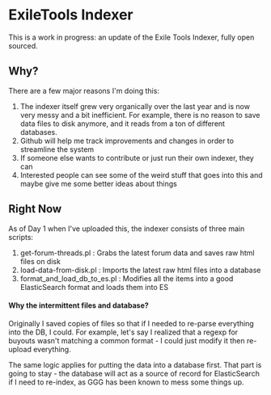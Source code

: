 # ExileTools Indexer

This is a work in progress: an update of the Exile Tools Indexer, fully open sourced.

## Why?

There are a few major reasons I'm doing this:

1. The indexer itself grew very organically over the last year and is now very messy and a bit inefficient. For example, there is no reason to save data files to disk anymore, and it reads from a ton of different databases.
2. Github will help me track improvements and changes in order to streamline the system
3. If someone else wants to contribute or just run their own indexer, they can
4. Interested people can see some of the weird stuff that goes into this and maybe give me some better ideas about things

## Right Now

As of Day 1 when I've uploaded this, the indexer consists of three main scripts:

1. get-forum-threads.pl : Grabs the latest forum data and saves raw html files on disk
2. load-data-from-disk.pl : Imports the latest raw html files into a database
3. format_and_load_db_to_es.pl : Modifies all the items into a good ElasticSearch format and loads them into ES

#### Why the intermittent files and database?

Originally I saved copies of files so that if I needed to re-parse everything into the DB, I could. For example, let's say I realized
that a regexp for buyouts wasn't matching a common format - I could just modify it then re-upload everything.

The same logic applies for putting the data into a database first. That part is going to stay - the database will act as a source of record for ElasticSearch if I need to re-index, as GGG has been known to mess some things up.


